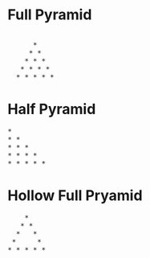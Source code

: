 # Full Pyramid

<pre>  
      *
     * *
    * * *
   * * * *
  * * * * *
</pre>

# Half Pyramid

<pre>
*
* *
* * *
* * * *
* * * * *
</pre>

# Hollow Full Pryamid

<pre>
    *
   * * 
  *   *   
 *     *     
* * * * * 
</pre>

